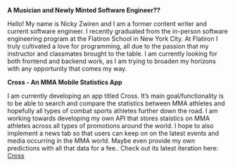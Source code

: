 **A Musician and Newly Minted Software Engineer??**

Hello! My name is Nicky Zwiren and I am a former content writer and current software engineer. I recently graduated from the in-person software engineering program at the Flatiron School in New York City. At Flatiron I truly cultivated a love for programming, all due to the passion that my instructor and classmates brought to the table. I am currently looking for both frontend and backend work, as I am trying to broaden my horizons with any opportunity that comes my way. 

**Cross - An MMA Mobile Statistics App**

I am currently developing an app titled Cross. It’s main goal/functionality is to be able to search and compare the statistics between MMA athletes and hopefully all types of combat sports athletes further down the road. I am working towards developing my own API that stores staistics on MMA athletes across all types of promotions around the world. I hope to also implement a news tab so that users can keep on on the latest events and media occurring in the MMA world. Maybe even provide my own predictions with all that data for a fee.. Check out its latest iteration here: [Cross](https://drive.google.com/file/d/1BHzM56JVTaf2d96saya13d3HsBIDpCQI/view) 
